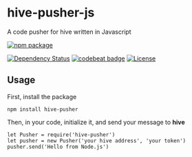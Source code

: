 # hive-pusher-js
A code pusher for hive written in Javascript

[![npm package](https://nodei.co/npm/hive-pusher.png?downloads=true&downloadRank=true&stars=true)](https://nodei.co/npm/hive-pusher/)

[![Dependency Status](https://img.shields.io/david/JerryLiao26/hive-pusher-js.svg)](https://david-dm.org/JerryLiao26/hive-pusher-js)
[![codebeat badge](https://codebeat.co/badges/9fe1587d-c43d-4a2d-8d37-c19273313287)](https://codebeat.co/projects/github-com-jerryliao26-hive-pusher-js-master)
[![License](https://img.shields.io/github/license/JerryLiao26/hive-pusher-js.svg)](https://opensource.org/licenses/MIT)

## Usage
First, install the package
```
npm install hive-pusher
```
Then, in your code, initialize it, and send your message to **hive**
```
let Pusher = require('hive-pusher')
let pusher = new Pusher('your hive address', 'your token')
pusher.send('Hello from Node.js')
```
